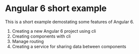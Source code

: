 # Angular 6 short example


This is a short example demostating some features of Angular 6.

1. Creating a new Angular 6 project using cli
2. Creating components with cli
3. Manage routing
4. Creating a service for sharing data between components

